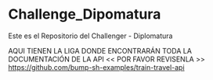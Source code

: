 # Challenge_Dipomatura
Este es el Repositorio del Challenger - Diplomatura


AQUI TIENEN LA LIGA DONDE ENCONTRARÁN TODA LA DOCUMENTACIÓN DE LA API
<< POR FAVOR REVISENLA >>
https://github.com/bump-sh-examples/train-travel-api
